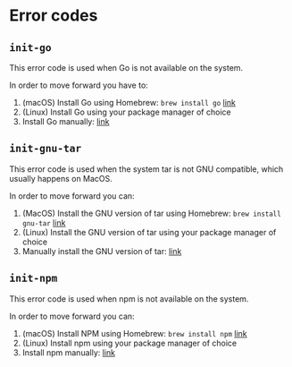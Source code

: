 # Error codes

## `init-go`

This error code is used when Go is not available on the system.

In order to move forward you have to:

1. (macOS) Install Go using Homebrew: `brew install go` [link](https://formulae.brew.sh/formula/go)
2. (Linux) Install Go using your package manager of choice
3. Install Go manually: [link](https://go.dev/doc/install)

## `init-gnu-tar`

This error code is used when the system tar is not GNU compatible, which usually happens on MacOS.

In order to move forward you can:

1. (MacOS) Install the GNU version of tar using Homebrew: `brew install gnu-tar` [link](https://formulae.brew.sh/formula/gnu-tar)
2. (Linux) Install the GNU version of tar using your package manager of choice
3. Manually install the GNU version of tar: [link](https://www.gnu.org/software/tar/)

## `init-npm`

This error code is used when npm is not available on the system.

In order to move forward you can:

1. (macOS) Install NPM using Homebrew: `brew install npm` [link](https://formulae.brew.sh/formula/npm)
2. (Linux) Install npm using your package manager of choice
3. Install npm manually: [link](https://www.npmjs.com/get-npm)
